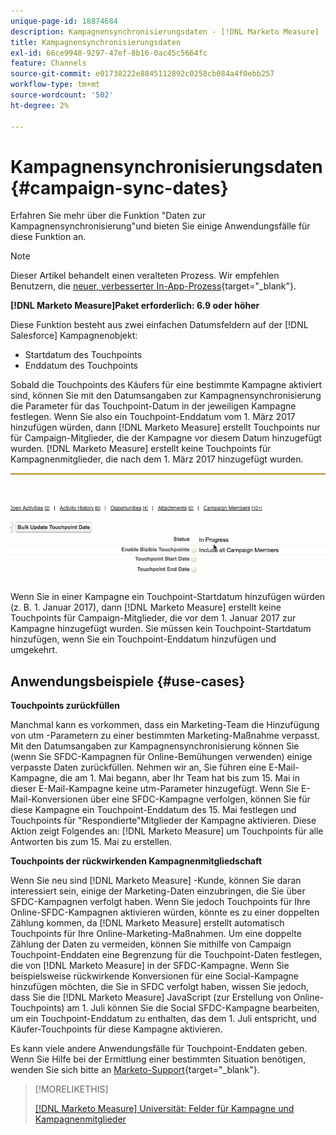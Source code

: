 ```yaml
---
unique-page-id: 18874684
description: Kampagnensynchronisierungsdaten - [!DNL Marketo Measure] - Produktdokumentation
title: Kampagnensynchronisierungsdaten
exl-id: 66ce9948-9297-47ef-8b16-0ac45c5664fc
feature: Channels
source-git-commit: e01738222e8845112892c0258cb084a4f0ebb257
workflow-type: tm+mt
source-wordcount: '502'
ht-degree: 2%

---
```


# Kampagnensynchronisierungsdaten {#campaign-sync-dates}

Erfahren Sie mehr über die Funktion &quot;Daten zur Kampagnensynchronisierung&quot;und bieten Sie einige Anwendungsfälle für diese Funktion an.

>[!NOTE]
>
>Dieser Artikel behandelt einen veralteten Prozess. Wir empfehlen Benutzern, die [neuer, verbesserter In-App-Prozess](/help/channel-tracking-and-setup/offline-channels/custom-campaign-sync.md){target="_blank"}.

**[!DNL Marketo Measure]Paket erforderlich: 6.9 oder höher**

Diese Funktion besteht aus zwei einfachen Datumsfeldern auf der [!DNL Salesforce] Kampagnenobjekt:

* Startdatum des Touchpoints
* Enddatum des Touchpoints

Sobald die Touchpoints des Käufers für eine bestimmte Kampagne aktiviert sind, können Sie mit den Datumsangaben zur Kampagnensynchronisierung die Parameter für das Touchpoint-Datum in der jeweiligen Kampagne festlegen. Wenn Sie also ein Touchpoint-Enddatum vom 1. März 2017 hinzufügen würden, dann [!DNL Marketo Measure] erstellt Touchpoints nur für Campaign-Mitglieder, die der Kampagne vor diesem Datum hinzugefügt wurden. [!DNL Marketo Measure] erstellt keine Touchpoints für Kampagnenmitglieder, die nach dem 1. März 2017 hinzugefügt wurden.

![](assets/1.gif)

Wenn Sie in einer Kampagne ein Touchpoint-Startdatum hinzufügen würden (z. B. 1. Januar 2017), dann [!DNL Marketo Measure] erstellt keine Touchpoints für Campaign-Mitglieder, die vor dem 1. Januar 2017 zur Kampagne hinzugefügt wurden. Sie müssen kein Touchpoint-Startdatum hinzufügen, wenn Sie ein Touchpoint-Enddatum hinzufügen und umgekehrt.

## Anwendungsbeispiele {#use-cases}

**Touchpoints zurückfüllen**

Manchmal kann es vorkommen, dass ein Marketing-Team die Hinzufügung von utm -Parametern zu einer bestimmten Marketing-Maßnahme verpasst. Mit den Datumsangaben zur Kampagnensynchronisierung können Sie (wenn Sie SFDC-Kampagnen für Online-Bemühungen verwenden) einige verpasste Daten zurückfüllen. Nehmen wir an, Sie führen eine E-Mail-Kampagne, die am 1. Mai begann, aber Ihr Team hat bis zum 15. Mai in dieser E-Mail-Kampagne keine utm-Parameter hinzugefügt. Wenn Sie E-Mail-Konversionen über eine SFDC-Kampagne verfolgen, können Sie für diese Kampagne ein Touchpoint-Enddatum des 15. Mai festlegen und Touchpoints für &quot;Respondierte&quot;Mitglieder der Kampagne aktivieren. Diese Aktion zeigt Folgendes an: [!DNL Marketo Measure] um Touchpoints für alle Antworten bis zum 15. Mai zu erstellen.

**Touchpoints der rückwirkenden Kampagnenmitgliedschaft**

Wenn Sie neu sind [!DNL Marketo Measure] -Kunde, können Sie daran interessiert sein, einige der Marketing-Daten einzubringen, die Sie über SFDC-Kampagnen verfolgt haben. Wenn Sie jedoch Touchpoints für Ihre Online-SFDC-Kampagnen aktivieren würden, könnte es zu einer doppelten Zählung kommen, da [!DNL Marketo Measure] erstellt automatisch Touchpoints für Ihre Online-Marketing-Maßnahmen. Um eine doppelte Zählung der Daten zu vermeiden, können Sie mithilfe von Campaign Touchpoint-Enddaten eine Begrenzung für die Touchpoint-Daten festlegen, die von [!DNL Marketo Measure] in der SFDC-Kampagne. Wenn Sie beispielsweise rückwirkende Konversionen für eine Social-Kampagne hinzufügen möchten, die Sie in SFDC verfolgt haben, wissen Sie jedoch, dass Sie die [!DNL Marketo Measure] JavaScript (zur Erstellung von Online-Touchpoints) am 1. Juli können Sie die Social SFDC-Kampagne bearbeiten, um ein Touchpoint-Enddatum zu enthalten, das dem 1. Juli entspricht, und Käufer-Touchpoints für diese Kampagne aktivieren.

Es kann viele andere Anwendungsfälle für Touchpoint-Enddaten geben. Wenn Sie Hilfe bei der Ermittlung einer bestimmten Situation benötigen, wenden Sie sich bitte an [Marketo-Support](https://nation.marketo.com/t5/support/ct-p/Support){target="_blank"}.

>[!MORELIKETHIS]
>
>[[!DNL Marketo Measure] Universität: Felder für Kampagne und Kampagnenmitglieder](https://learn.bizible.com/2-bizible-customization/137720https://universityonline.marketo.com/courses/bizible-fundamentals-channel-management/#/page/5c63007334d9f0367662b758)
